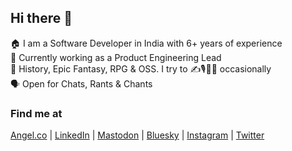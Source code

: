 ## Hi there 👋

🏠 I am a Software Developer in India with 6+ years of experience
<br />
🏢 Currently working as a Product Engineering Lead
<br />
🧡 History, Epic Fantasy, RPG & OSS. I try to ✍️🎙️📸🎨 occasionally
<br />
🗣️ Open for Chats, Rants & Chants

### Find me at
 <a href="https://angel.co/abhnv" target="_blank">Angel.co</a> | 
<a href="https://www.linkedin.com/in/abhnvkmr" target="_blank">LinkedIn</a> | 
<a rel="me" href="https://mastodon.social/@abhnv" target="_blank">Mastodon</a> | 
<a href="https://bsky.app/profile/abhinav.bsky.social" target="_blank">Bluesky</a> | 
<a href="https://www.instagram.com/abhnvkmr" target="_blank">Instagram</a> | 
<a href="https://twitter.com/abhnvkmr" target="_blank">Twitter</a>

<!--
Here are some ideas to get you started:
- 🔭 I’m currently working on ...
- 🌱 I’m currently learning ...
- 👯 I’m looking to collaborate on ...
- 🤔 I’m looking for help with ...
- 💬 Ask me about ...
- 📫 How to reach me: ...
- 😄 Pronouns: ...
- ⚡ Fun fact: ...
-->
